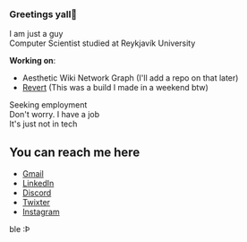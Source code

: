 ### Greetings yall👋

I am just a guy\
Computer Scientist studied at Reykjavík University

**Working on**:
 - Aesthetic Wiki Network Graph (I'll add a repo on that later)
 - [Revert](https://arnporinn.itch.io/revert) (This was a build I made in a weekend btw)

Seeking employment\
Don't worry. I have a job\
It's just not in tech

You can reach me here
---
 - [Gmail](arnthor74@gmail.com)
 - [LinkedIn](https://www.linkedin.com/in/arnþór-árni-logason-06a167239/)
 - [Discord](https://discordapp.com/users/263699077311627264/)
 - [Twixter](https://twitter.com/Arnpor_)
 - [Instagram](https://www.instagram.com/arnpor/)

ble :Þ
